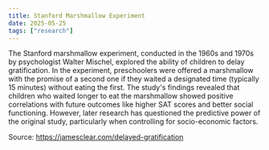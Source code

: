 ```yaml
---
title: Stanford Marshmallow Experiment
date: 2025-05-25
tags: ["research"]
---
```


The Stanford marshmallow experiment, conducted in the 1960s and 1970s by psychologist Walter Mischel, explored the
ability of children to delay gratification. In the experiment, preschoolers were offered a marshmallow with the promise
of a second one if they waited a designated time (typically 15 minutes) without eating the first. The study's findings
revealed that children who waited longer to eat the marshmallow showed positive correlations with future outcomes like
higher SAT scores and better social functioning. However, later research has questioned the predictive power of the
original study, particularly when controlling for socio-economic factors. 

Source: https://jamesclear.com/delayed-gratification

